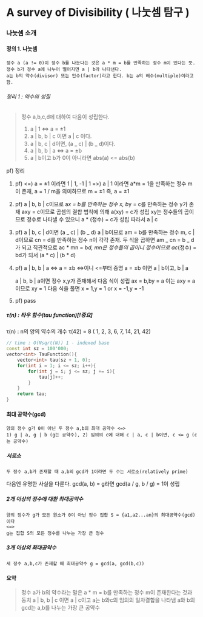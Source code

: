 # A survey of Divisibility ( 나눗셈 탐구 )

### 나눗셈 소개

#### 정의 1. 나눗셈

```
정수 a (a != 0)이 정수 b를 나눈다는 것은 a * m = b를 만족하는 정수 m이 있다는 뜻.
정수 b가 정수 a에 나누어 떨어지면 a | b라 나타낸다.
a는 b의 약수(divisor) 또는 인수(factor)라고 한다. b는 a의 배수(multiple)이라고 함.
```

###### 정리 1 : 약수의 성질

> 정수 a,b,c,d에 대하여 다음이 성립한다.
>
> 1. a | 1 <=> a = ±1
> 2. a | b, b | c 이면 a | c 이다.
> 3. a | b, c | d이면, (a _ c) | (b _ d)이다.
> 4. a | b, b | a <=> a = ±b
> 5. a | b이고 b가 0이 아니라면 abs(a) <= abs(b)

pf) 정리

1. pf)
   <=) a = ±1 이라면 1 | 1, -1 | 1
   =>) a | 1 이라면 a\*m = 1을 만족하는 정수 m이 존재, a = 1 / m을 의미하므로 m = ±1 즉, a = ±1

2. pf)
   a | b, b | c이므로 a*x = b를 만족하는 정수 x, b*y = c를 만족하는 정수 y가 존재
   axy = c이므로 곱셈의 결합 법칙에 의해 a(xy) = c가 성립
   xy는 정수들의 곱이므로 정수로 나타낼 수 있으니 a \* (정수) = c가 성립
   따라서 a | c

3. pf) a | b, c | d이면 (a _ c) | (b _ d)
   a | b이므로 am = b를 만족하는 정수 m, c | d이므로 cn = d를 만족하는 정수 n이 각각 존재.
   두 식을 곱하면 am _ cn = b _ d가 되고 직관적으로 ac * mn = b*d, mn은 정수들의 곱이니 정수이므로 ac*(정수) = bd가 되서 (a * c) | (b \* d)

4. pf) a | b, b | a <=> a = ±b
   <=>이니 <=부터 증명
   a = ±b 이면 a | b이고, b | a

   a | b, b | a이면 정수 x,y가 존재해서 다음 식이 성립
   ax = b,by = a 이는 axy = a이므로 xy = 1
   다음 식을 풀면 x = 1,y = 1 or x = -1,y = -1

5. pf) pass

##### τ(n) : 타우 함수(tau function)[!중요]

τ(n) : n의 양의 약수의 개수
τ(42) = 8 ( 1, 2, 3, 6, 7, 14, 21, 42)

```cpp
// time : O(Nsqrt(N)) 1 - indexed base
const int sz = 100'000;
vector<int> TauFunction(){
    vector<int> tau(sz + 1, 0);
    for(int i = 1; i <= sz; i++){
        for(int j = i; j <= sz; j += i){
            tau[j]++;
        }
    }
    return tau;
}
```

#### 최대 공약수(gcd)
```
양의 정수 g가 0이 아닌 두 정수 a,b의 최대 공약수 <=> 
1) g | a, g | b (g는 공약수), 2) 임의의 c에 대해 c | a, c | b이면, c <= g (c는 공약수)
```

##### 서로소
```
두 정수 a,b가 존재할 때 a,b의 gcd가 1이라면 두 수는 서로소(relatively prime)
```

다음엔 유명한 사실을 다룬다.
gcd(a, b) = g라면 gcd(a / g, b / g) = 1이 성립

##### 2개 이상의 정수에 대한 최대공약수
```
양의 정수가 g가 모든 원소가 0이 아닌 정수 집합 S = {a1,a2...an}의 최대공약수(gcd)이다
<=>
g는 집합 S의 모든 정수를 나누는 가장 큰 정수
```

##### 3개 이상의 최대공약수
```
세 정수 a,b,c가 존재할 때 최대공약수 g = gcd(a, gcd(b,c))
```

#### 요약
> 정수 a가 b의 약수라는 말은 a * m = b를 만족하는 정수 m이 존재한다는 것과 동치
> a | b, b | c 이면 a | c이고 a는 b와c의 임의의 일차결합을 나타냄
> a와 b의 gcd는 a,b를 나누는 가장 큰 공약수 
